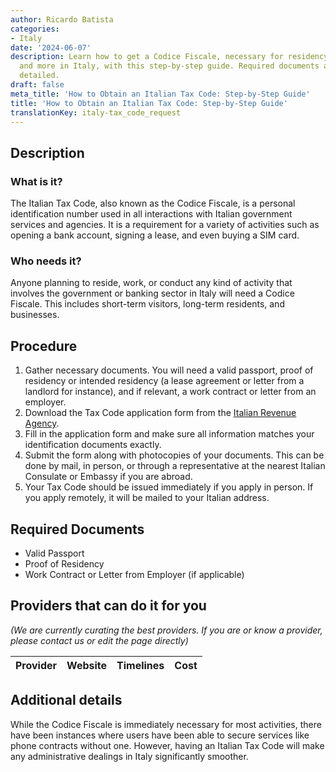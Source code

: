 ```yaml
---
author: Ricardo Batista
categories:
- Italy
date: '2024-06-07'
description: Learn how to get a Codice Fiscale, necessary for residency, banking,
  and more in Italy, with this step-by-step guide. Required documents and process
  detailed.
draft: false
meta_title: 'How to Obtain an Italian Tax Code: Step-by-Step Guide'
title: 'How to Obtain an Italian Tax Code: Step-by-Step Guide'
translationKey: italy-tax_code_request
---
```


## Description
### What is it?
The Italian Tax Code, also known as the Codice Fiscale, is a personal identification number used in all interactions with Italian government services and agencies. It is a requirement for a variety of activities such as opening a bank account, signing a lease, and even buying a SIM card.

### Who needs it?
Anyone planning to reside, work, or conduct any kind of activity that involves the government or banking sector in Italy will need a Codice Fiscale. This includes short-term visitors, long-term residents, and businesses.

## Procedure

1. Gather necessary documents. You will need a valid passport, proof of residency or intended residency (a lease agreement or letter from a landlord for instance), and if relevant, a work contract or letter from an employer.
2. Download the Tax Code application form from the [Italian Revenue Agency](https://www.agenziaentrate.gov.it/).
3. Fill in the application form and make sure all information matches your identification documents exactly. 
4. Submit the form along with photocopies of your documents. This can be done by mail, in person, or through a representative at the nearest Italian Consulate or Embassy if you are abroad. 
5. Your Tax Code should be issued immediately if you apply in person. If you apply remotely, it will be mailed to your Italian address.

## Required Documents
- Valid Passport
- Proof of Residency
- Work Contract or Letter from Employer (if applicable)

## Providers that can do it for you

_(We are currently curating the best providers. If you are or know a provider, please contact us or edit the page directly)_

| Provider        |     Website     |     Timelines    |       Cost      |
| --------------- | --------------- |  :-------------: | :-------------: |

## Additional details
While the Codice Fiscale is immediately necessary for most activities, there have been instances where users have been able to secure services like phone contracts without one. However, having an Italian Tax Code will make any administrative dealings in Italy significantly smoother.